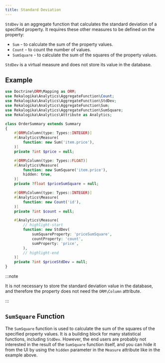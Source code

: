 ```yaml
---
title: Standard Deviation
---
```


`StdDev` is an aggregate function that calculates the standard deviation of a
specified property. It requires these other measures to be defined on the
property:

* `Sum` - to calculate the sum of the property values.
* `Count` - to count the number of values.
* `SumSquare` - to calculate the sum of the squares of the property values.

`StdDev` is a virtual measure and does not store its value in the database.

## Example

```php
use Doctrine\ORM\Mapping as ORM;
use Rekalogika\Analytics\AggregateFunction\Count;
use Rekalogika\Analytics\AggregateFunction\StdDev;
use Rekalogika\Analytics\AggregateFunction\Sum;
use Rekalogika\Analytics\AggregateFunction\SumSquare;
use Rekalogika\Analytics\Attribute as Analytics;

class OrderSummary extends Summary
{
    #[ORM\Column(type: Types::INTEGER)]
    #[Analytics\Measure(
        function: new Sum('item.price'),
    )]
    private ?int $price = null;

    #[ORM\Column(type: Types::FLOAT)]
    #[Analytics\Measure(
        function: new SumSquare('item.price'),
        hidden: true,
    )]
    private ?float $priceSumSquare = null;

    #[ORM\Column(type: Types::INTEGER)]
    #[Analytics\Measure(
        function: new Count('id'),
    )]
    private ?int $count = null;

    #[Analytics\Measure(
        // highlight-start
        function: new StdDev(
            sumSquareProperty: 'priceSumSquare',
            countProperty: 'count',
            sumProperty: 'price',
        ),
        // highlight-end
    )]
    private ?int $priceStdDev = null;
}
```

:::note

It is not necessary to store the standard deviation value in the database, and
therefore the property does not need the `ORM\Column` attribute.

:::

## `SumSquare` Function

The `SumSquare` function is used to calculate the sum of the squares of the
specified property values. It is a building block for many statistical
functions, including `StdDev`. However, the end users are probably not
interested in the result of the `SumSquare` function itself, and you can hide it
from the UI by using the `hidden` parameter in the `Measure` attribute like in
the example above.